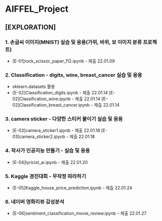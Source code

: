 # AIFFEL_Project
## [EXPLORATION]  

### 1. 손글씨 이미지(MNIST) 실습 및 응용(가위, 바위, 보 이미지 분류 프로젝트)
- [E-01]rock_scissor_paper_112.ipynb - 제출 22.01.09


### 2. Classification - digits, wine, breast_cancer 실습 및 응용
- sklearn.datasets 활용
- [E-02]Classification_digits.ipynb - 제출 22.01.14 
  [E-02]Classification_wine.ipynb - 제출 22.01.14 
  [E-02]Classification_breast_cancer.ipynb - 제출 22.01.14  

### 3. camera sticker - 다양한 스티커 붙이기 실습 및 응용
- [E-03]camera_sticker1.ipynb - 제출 22.01.18 
  [E-03]camera_sticker2.ipynb - 제출 22.01.18  

### 4. 작사가 인공지능 만들기 - 실습 및 응용

- [E-04]lyricist_ai.ipynb - 제출 22.01.20  

### 5. Kaggle 경진대회 - 무작정 따라하기

- [E-05]Kaggle_house_price_prediction.ipynb - 제출 22.01.24  

### 6. 네이버 영화리뷰 감성분석

- [E-06]sentiment_classification_movie_review.ipynb - 제출 22.01.27  
